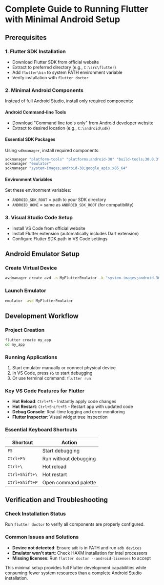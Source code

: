 # Complete Guide to Running Flutter with Minimal Android Setup

## Prerequisites

### 1. Flutter SDK Installation
- Download Flutter SDK from official website
- Extract to preferred directory (e.g., `C:\src\flutter`)
- Add `flutter\bin` to system PATH environment variable
- Verify installation with `flutter doctor`

### 2. Minimal Android Components
Instead of full Android Studio, install only required components:

#### Android Command-line Tools
- Download "Command line tools only" from Android developer website
- Extract to desired location (e.g., `C:\android\sdk`)

#### Essential SDK Packages
Using `sdkmanager`, install required components:
```bash
sdkmanager "platform-tools" "platforms;android-30" "build-tools;30.0.3"
sdkmanager "emulator"
sdkmanager "system-images;android-30;google_apis;x86_64"
```

#### Environment Variables
Set these environment variables:
- `ANDROID_SDK_ROOT` = path to your SDK directory
- `ANDROID_HOME` = same as `ANDROID_SDK_ROOT` (for compatibility)

### 3. Visual Studio Code Setup
- Install VS Code from official website
- Install Flutter extension (automatically includes Dart extension)
- Configure Flutter SDK path in VS Code settings

## Android Emulator Setup

### Create Virtual Device
```bash
avdmanager create avd -n MyFlutterEmulator -k "system-images;android-30;google_apis;x86_64"
```

### Launch Emulator
```bash
emulator -avd MyFlutterEmulator
```

## Development Workflow

### Project Creation
```bash
flutter create my_app
cd my_app
```

### Running Applications
1. Start emulator manually or connect physical device
2. In VS Code, press `F5` to start debugging
3. Or use terminal command: `flutter run`

### Key VS Code Features for Flutter
- **Hot Reload**: `Ctrl+F5` - Instantly apply code changes
- **Hot Restart**: `Ctrl+Shift+F5` - Restart app with updated code
- **Debug Console**: Real-time logging and error monitoring
- **Flutter Inspector**: Visual widget tree inspection

### Essential Keyboard Shortcuts
| Shortcut | Action |
|----------|--------|
| `F5` | Start debugging |
| `Ctrl+F5` | Run without debugging |
| `Ctrl+\` | Hot reload |
| `Ctrl+Shift+\` | Hot restart |
| `Ctrl+Shift+P` | Open command palette |

## Verification and Troubleshooting

### Check Installation Status
Run `flutter doctor` to verify all components are properly configured.

### Common Issues and Solutions
- **Device not detected**: Ensure `adb` is in PATH and run `adb devices`
- **Emulator won't start**: Check HAXM installation for Intel processors
- **Missing licenses**: Run `flutter doctor --android-licenses` to accept

This minimal setup provides full Flutter development capabilities while consuming fewer system resources than a complete Android Studio installation.